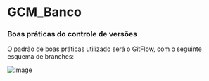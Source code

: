 # GCM_Banco

### Boas práticas do controle de versões
O padrão de boas práticas utilizado será o GitFlow, com o seguinte esquema de branches:

![image](https://github.com/Kaioh95/GCM_Banco/assets/42385515/9ecc87b4-0b7b-43b4-bba3-abbe4f385ad1)

